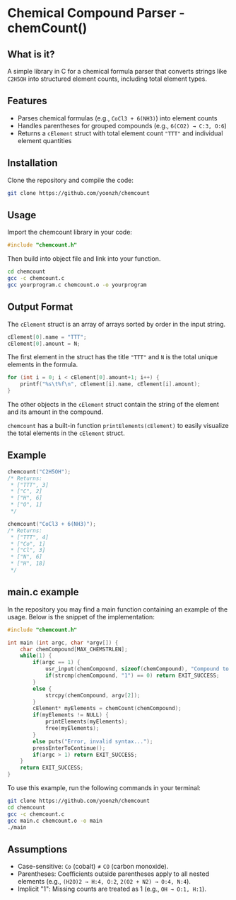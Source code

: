 # Chemical Compound Parser - chemCount()

## What is it?

A simple library in C for a chemical formula parser that converts strings like `C2H5OH` into structured element counts, including total element types.

## Features

- Parses chemical formulas (e.g., `CoCl3 + 6(NH3)`) into element counts
- Handles parentheses for grouped compounds (e.g., `6(CO2) → C:3, O:6`)
- Returns a `cElement` struct with total element count `"TTT"` and individual element quantities

## Installation

Clone the repository and compile the code:

```bash
git clone https://github.com/yoonzh/chemcount
```

## Usage

Import the chemcount library in your code:
```c
#include "chemcount.h"
```
 
Then build into object file and link into your function.

```bash
cd chemcount  
gcc -c chemcount.c
gcc yourprogram.c chemcount.o -o yourprogram
```

## Output Format
The `cElement` struct is an array of arrays sorted by order in the input string.

```c
cElement[0].name = "TTT";
cElement[0].amount = N;
```

The first element in the struct has the title `"TTT"` and `N` is the total unique elements in the formula.

```c
for (int i = 0; i < cElement[0].amount+1; i++) {
    printf("%s\t%f\n", cElement[i].name, cElement[i].amount);
}
```

The other objects in the `cElement` struct contain the string of the element and its amount in the compound.

`chemcount` has a built-in function `printElements(cElement)` to easily visualize the total elements in the `cElement` struct. 

## Example

```c
chemcount("C2H5OH");
/* Returns:
 * ["TTT", 3]
 * ["C", 2]
 * ["H", 6]
 * ["O", 1]
 */

chemcount("CoCl3 + 6(NH3)");
/* Returns:
 * ["TTT", 4]
 * ["Co", 1]
 * ["Cl", 3]
 * ["N", 6]
 * ["H", 18]
 */
```

## main.c example

In the repository you may find a main function containing an example of the usage. Below is the snippet of the implementation:

```c
#include "chemcount.h"

int main (int argc, char *argv[]) {
    char chemCompound[MAX_CHEMSTRLEN];
    while(1) {
        if(argc == 1) {
            usr_input(chemCompound, sizeof(chemCompound), "Compound to count (1 to exit): ");
            if(strcmp(chemCompound, "1") == 0) return EXIT_SUCCESS;
        }
        else {
            strcpy(chemCompound, argv[2]);
        }
        cElement* myElements = chemCount(chemCompound);
        if(myElements != NULL) {
            printElements(myElements);
            free(myElements);
        }
        else puts("Error, invalid syntax...");
        pressEnterToContinue();
        if(argc > 1) return EXIT_SUCCESS;
    }
    return EXIT_SUCCESS;
}

```

To use this example, run the following commands in your terminal:

```bash
git clone https://github.com/yoonzh/chemcount
cd chemcount
gcc -c chemcount.c
gcc main.c chemcount.o -o main
./main
```

## Assumptions
- Case-sensitive: `Co` (cobalt) ≠ `CO` (carbon monoxide).
- Parentheses: Coefficients outside parentheses apply to all nested elements (e.g., `(H2O)2 → H:4, O:2`, `2(O2 + N2) → O:4, N:4`).
- Implicit "1": Missing counts are treated as 1 (e.g., `OH → O:1, H:1`).
